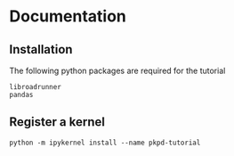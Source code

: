 # Documentation
## Installation
The following python packages are required for the tutorial

```
libroadrunner
pandas
```

## Register a kernel
```
python -m ipykernel install --name pkpd-tutorial
```